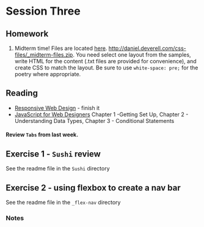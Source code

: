 # Session Three

## Homework

1. Midterm time! Files are located [here](http://daniel.deverell.com/css-files/_midterm-files.zip). http://daniel.deverell.com/css-files/_midterm-files.zip. You need select one layout from the samples,  write HTML for the content (.txt files are provided for convenience), and create CSS to match the layout. Be sure to use `white-space: pre;` for the poetry where appropriate.


## Reading 

* [Responsive Web Design](https://abookapart.com/products/responsive-web-design) - finish it
* [JavaScript for Web Designers](https://abookapart.com/products/javascript-for-web-designers) Chapter 1 -Getting Set Up, Chapter 2 - Understanding Data Types, Chapter 3 - Conditional Statements

#### Review `Tabs` from last week.


## Exercise 1 - `Sushi` review

See the readme file in the `Sushi` directory


## Exercise 2 - using flexbox to create a nav bar

See the readme file in the `_flex-nav` directory


### Notes





